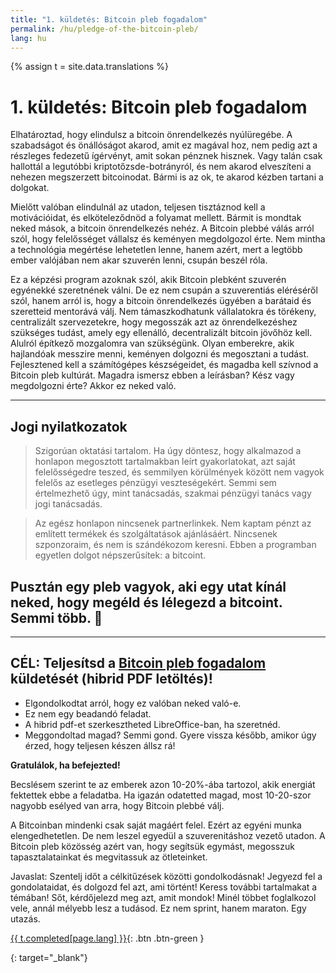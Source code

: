 ```yaml
---
title: "1. küldetés: Bitcoin pleb fogadalom"
permalink: /hu/pledge-of-the-bitcoin-pleb/
lang: hu
---
```


{% assign t = site.data.translations %}

# 1. küldetés: Bitcoin pleb fogadalom

Elhatároztad, hogy elindulsz a bitcoin önrendelkezés nyúlüregébe. A szabadságot és önállóságot akarod, amit ez magával hoz, nem pedig azt a részleges fedezetű ígérvényt, amit sokan pénznek hisznek. Vagy talán csak hallottál a legutóbbi kriptotőzsde-botrányról, és nem akarod elveszíteni a nehezen megszerzett bitcoinodat. Bármi is az ok, te akarod kézben tartani a dolgokat.

Mielőtt valóban elindulnál az utadon, teljesen tisztáznod kell a motivációidat, és elköteleződnöd a folyamat mellett. Bármit is mondtak neked mások, a bitcoin önrendelkezés nehéz. A Bitcoin plebbé válás arról szól, hogy felelősséget vállalsz és keményen megdolgozol érte. Nem mintha a technológia megértése lehetetlen lenne, hanem azért, mert a legtöbb ember valójában nem akar szuverén lenni, csupán beszél róla.

Ez a képzési program azoknak szól, akik Bitcoin plebként szuverén egyénekké szeretnének válni. De ez nem csupán a szuverentiás eléréséről szól, hanem arról is, hogy a bitcoin önrendelkezés ügyében a barátaid és szeretteid mentorává válj. Nem támaszkodhatunk vállalatokra és törékeny, centralizált szervezetekre, hogy megosszák azt az önrendelkezéshez szükséges tudást, amely egy ellenálló, decentralizált bitcoin jövőhöz kell. Alulról építkező mozgalomra van szükségünk. Olyan emberekre, akik hajlandóak messzire menni, keményen dolgozni és megosztani a tudást. Fejlesztened kell a számítógépes készségeidet, és magadba kell szívnod a Bitcoin pleb kultúrát. Magadra ismersz ebben a leírásban? Kész vagy megdolgozni érte? Akkor ez neked való.

---

## Jogi nyilatkozatok
> Szigorúan oktatási tartalom. Ha úgy döntesz, hogy alkalmazod a honlapon megosztott tartalmakban leírt gyakorlatokat, azt saját felelősségedre teszed, és semmilyen körülmények között nem vagyok felelős az esetleges pénzügyi veszteségekért. Semmi sem értelmezhető úgy, mint tanácsadás, szakmai pénzügyi tanács vagy jogi tanácsadás.

> Az egész honlapon nincsenek partnerlinkek. Nem kaptam pénzt az említett termékek és szolgáltatások ajánlásáért. Nincsenek szponzoraim, és nem is szándékozom keresni. Ebben a programban egyetlen dolgot népszerűsítek: a bitcoint.

## Pusztán egy pleb vagyok, aki egy utat kínál neked, hogy megéld és lélegezd a bitcoint. Semmi több. 🤙

---

## CÉL: Teljesítsd a [Bitcoin pleb fogadalom] küldetését (hibrid PDF letöltés)!
* Elgondolkodtat arról, hogy ez valóban neked való-e.
* Ez nem egy beadandó feladat.
* A hibrid pdf-et szerkesztheted LibreOffice-ban, ha szeretnéd.
* Meggondoltad magad? Semmi gond. Gyere vissza később, amikor úgy érzed, hogy teljesen készen állsz rá!

**Gratulálok, ha befejezted!**

Becslésem szerint te az emberek azon 10-20%-ába tartozol, akik energiát fektettek ebbe a feladatba. Ha igazán odatetted magad, most 10-20-szor nagyobb esélyed van arra, hogy Bitcoin plebbé válj.

A Bitcoinban mindenki csak saját magáért felel. Ezért az egyéni munka elengedhetetlen. De nem leszel egyedül a szuverenitáshoz vezető utadon. A Bitcoin pleb közösség azért van, hogy segítsük egymást, megosszuk tapasztalatainkat és megvitassuk az ötleteinket.

Javaslat: Szentelj időt a célkitűzések közötti gondolkodásnak! Jegyezd fel a gondolataidat, és dolgozd fel azt, ami történt! Keress további tartalmakat a témában! Sőt, kérdőjelezd meg azt, amit mondok! Minél többet foglalkozol vele, annál mélyebb lesz a tudásod. Ez nem sprint, hanem maraton. Egy utazás.

[{{ t.completed[page.lang] }}](/hu/get-on-board/){: .btn .btn-green }

[Bitcoin pleb fogadalom]: /assets/pdf/pledge_of_the_bitcoin_pleb_hu.pdf
{: target="_blank"}
